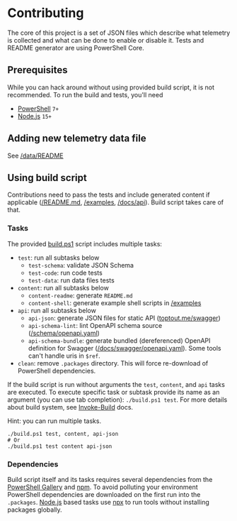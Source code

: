 # Contributing

The core of this project is a set of JSON files which describe what telemetry is collected and what can be done to enable or disable it. Tests and README generator are using PowerShell Core.

## Prerequisites

While you can hack around without using provided build script, it is not recommended. To run the build and tests, you'll need

- [PowerShell](https://github.com/powershell/powershell) `7+`
- [Node.js](https://nodejs.org/en/download/) `15+`

## Adding new telemetry data file

See [/data/README](/data/README.md)

## Using build script

Contributions need to pass the tests and include generated content if applicable ([/README.md](https://github.com/beatcracker/toptout/blob/master/README.md), [/examples](https://github.com/beatcracker/toptout/blob/master/examples), [/docs/api](https://github.com/beatcracker/toptout/blob/master/docs/api)). Build script takes care of that.

### Tasks

The provided [build.ps1](https://github.com/beatcracker/toptout/blob/master/build.ps1) script includes multiple tasks:

- `test`: run all subtasks below
  - `test-schema`: validate JSON Schema
  - `test-code`: run code tests
  - `test-data`: run data files tests
- `content`: run all subtasks below
  - `content-readme`: generate `README.md`
  - `content-shell`: generate example shell scripts in [/examples](https://github.com/beatcracker/toptout/blob/master/examples)
- `api`: run all subtasks below
  - `api-json`: generate JSON files for static API ([toptout.me/swagger](https://toptout.me/swagger/))
  - `api-schema-lint`: lint OpenAPI schema source ([/schema/openapi.yaml](https://github.com/beatcracker/toptout/blob/master/schema/openapi.yaml))
  - `api-schema-bundle`: generate bundled (dereferenced) OpenAPI definition for Swagger ([/docs/swagger/openapi.yaml](https://github.com/beatcracker/toptout/blob/master/docs/swagger/openapi.yaml)). Some tools can't handle uris in `$ref`.
- `clean`: remove `.packages` directory. This will force re-download of PowerShell dependencies.

If the build script is run without arguments the `test`, `content`, and `api` tasks are executed. To execute specific task or subtask provide its name as an argument (you can use tab completion): `./build.ps1 test`. For more details about build system, see [Invoke-Build](https://github.com/nightroman/Invoke-Build) docs.

Hint: you can run multiple tasks.

```pwsh
./build.ps1 test, content, api-json
# Or
./build.ps1 test content api-json
```

### Dependencies

Build script itself and its tasks requires several dependencies from the [PowerShell Gallery](https://www.powershellgallery.com/) and [npm](https://www.npmjs.com/). To avoid polluting your environment PowerShell dependencies are downloaded on the first run into the `.packages`. [Node.js](https://nodejs.org/) based tasks use [npx](https://docs.npmjs.com/cli/v7/commands/npx) to run tools without installing packages globally.
